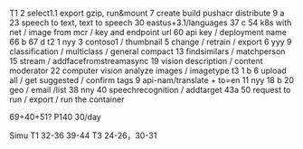 T1
2 select1.1 export gzip, run&mount
7 create build pushacr distribute
9 a
23 speech to text, text to speech
30 eastus+3.1/languages
37 c
54 k8s with net / image from mcr / key and endpoint url
60 api key / deployment name
66 b 67 d
t2 
1 nyy
3 contoso1 / thumbnail
5 change / retrain / export
6 yyy
9 classification / multiclass / general compact
13 findsimilars / matchperson
15 stream / addfacefromstreamasync
19 vision description / content moderator
22 computer vision analyze images / imagetype
t3
1 b
6 upload all / get suggested / confirm tags
9 api-nam/translate + to=en
11 nyy
18 b
20 geo / email /list
38 nny
40 speechrecognition / addtarget
43a
50 request to run / export / run the container


69+40+51?
P140
30/day


Simu 
T1 32-36 39-44
T3 24-26，30-31

